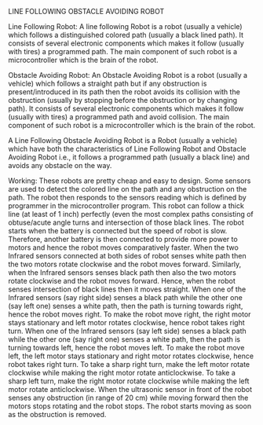 LINE FOLLOWING OBSTACLE AVOIDING ROBOT

Line Following Robot:
A line following Robot is a robot (usually a vehicle) which follows a distinguished colored path (usually a black lined path). It consists of several electronic components which makes it follow (usually with tires) a programmed path. The main component of such robot is a microcontroller which is the brain of the robot.
 

Obstacle Avoiding Robot:
An Obstacle Avoiding Robot is a robot (usually a vehicle) which follows a straight path but if any obstruction is present/introduced in its path then the robot avoids its collision with the obstruction (usually by stopping before the obstruction or by changing path). It consists of several electronic components which makes it follow (usually with tires) a programmed path and avoid collision. The main component of such robot is a microcontroller which is the brain of the robot.
 
A Line Following Obstacle Avoiding Robot is a Robot (usually a vehicle) which have both the characteristics of Line Following Robot and Obstacle Avoiding Robot i.e., it follows a programmed path (usually a black line) and avoids any obstacle on the way.

Working:
These robots are pretty cheap and easy to design. Some sensors are used to detect the colored line on the path and any obstruction on the path. The robot then responds to the sensors reading which is defined by programmer in the microcontroller program. 
This robot can follow a thick line (at least of 1 inch) perfectly (even the most complex paths consisting of obtuse/acute angle turns and intersection of those black lines.
The robot starts when the battery is connected but the speed of robot is slow. Therefore, another battery is then connected to provide more power to motors and hence the robot moves comparatively faster.
When the two Infrared sensors connected at both sides of robot senses white path then the two motors rotate clockwise and the robot moves forward. Similarly, when the Infrared sensors senses black path then also the two motors rotate clockwise and the robot moves forward. Hence, when the robot senses intersection of black lines then it moves straight.
When one of the Infrared sensors (say right side) senses a black path while the other one (say left one) senses a white path, then the path is turning towards right, hence the robot moves right. To make the robot move right, the right motor stays stationary and left motor rotates clockwise, hence robot takes right turn.
When one of the Infrared sensors (say left side) senses a black path while the other one (say right one) senses a white path, then the path is turning towards left, hence the robot moves left. To make the robot move left, the left motor stays stationary and right motor rotates clockwise, hence robot takes right turn.
To take a sharp right turn, make the left motor rotate clockwise while making the right motor rotate anticlockwise.
To take a sharp left turn, make the right motor rotate clockwise while making the left motor rotate anticlockwise.
When the ultrasonic sensor in front of the robot senses any obstruction (in range of 20 cm) while moving forward then the motors stops rotating and the robot stops. The robot starts moving as soon as the obstruction is removed. 
